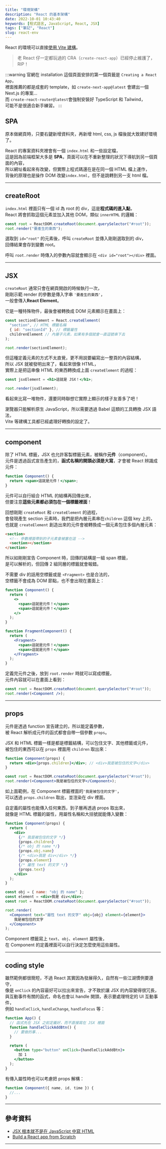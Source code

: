 ```yaml
---
title: "環境架構"
description: "React 的基本架構"
date: 2022-10-01 10:43:40
keywords: [程式語言, JavaScript, React, JSX]
tags: ["筆記", "React"]
slug: react-env
---
```


React 的環境可以直接[使用 Vite 建構](https://react.dev/learn/build-a-react-app-from-scratch)。

> 老 React 仔一定都玩過的 CRA（`create-react-app`）已經停止維護了，RIP！

:::warning
官網在 installation 這個頁面安排的第一個頁籤是 `Creating a React App`，  
裡面推薦的都是成套的 template，如 `create-next-app@latest` 會建出一個 Next.js 的專案...  
而 `create-react-router@latest`會強制安裝好 TypeScript 和 Tailwind，  
可能不是很適合新手練習。
:::

## SPA

原本做網頁時，只要右鍵新增資料夾，再新增 html, css, js 檔後就大致建好環境了。

React 的專案資料夾裡會有一個 `index.html` 和一些設定檔，  
這是因為前端框架大多是 **SPA**，頁面可以在不重新整理的狀況下導航到另一個頁面的內容，  
所以網址看起來有改變，但實際上程式碼還在是在同一個 HTML 檔上運作，  
背後的原理也是操作 DOM 改變`index.html`，但不是跳轉到另一支 html 檔。

---

## createRoot

`index.html` 裡面只有一個 id 為 root 的 div，這是**程式碼的進入點**，  
React 將會抓取這個元素並加入其他 DOM，類似 `innerHTML` 的邏輯：

```jsx
const root = ReactDOM.createRoot(document.querySelector("#root"));
root.render("要產生的東西");
```

選取到 `id="root"` 的元素後，呼叫 `createRoot` 並傳入剛剛選取到的 div，  
回傳結果會存到變數 root。

呼叫 `root.render` 時傳入的參數內容就會顯示在 `<div id="root"></div>` 裡面。

---

## JSX

`createRoot` 通常只會在網頁開啟的時候執行一次，  
剛剛示範 render 的參數是傳入字串 `'要產生的東西'`，  
一般會傳入**React Element**。

它是一種特殊物件，最後會被轉換成 DOM 元素顯示在畫面上：

```jsx
const sectionElement = React.createElement(
  "section", // HTML 標籤名稱
  { id: "sectionId" }, // 標籤屬性
  childrenElement // 內層子元素，如果有多個就會一直逗號串下去
);

root.render(sectionElement);
```

但這種定義元素的方式不太直覺，更不用說要編寫出一整頁的內容結構，  
所以 JSX 就被發明出來了，看起來很像 HTML，  
實際上是把這串像 HTML 的東西轉換成上面 `createElement` 的過程：

```jsx
const jsxElement = <h1>這就是 JSX！</h1>;

root.render(jsxElement);
```

看起來比寫一堆物件，還要同時聯想它實際上顯示的樣子友善多了吧！

瀏覽器只能解析原生 JavaScript，所以需要透過 Babel 這類的工具轉換 JSX 語法，  
Vite 等建構工具都已經處理好轉換的設定了。

---

## component

除了 HTML 標籤，JSX 也允許客製標籤元素，被稱作**元件**（component）。  
元件是透過函式宣告產生的，**函式名稱的開頭必須是大寫**，才會被 React 辨識成元件：

```jsx
function Component() {
  return <span>這就是元件！</span>;
}
```

元件可以自行組合 HTML 的結構再回傳出來，  
但要注意**這些元素都必須包在一個標籤裡面**！

回想剛剛 `createRoot` 和 `createElement` 的過程，  
會發現產生 section 元素時，我們是把內層元素串在`children` 這個 key 上的，  
也就是 `createElement` 創造出來的元件會被轉換成一個元素包住多個內層元素：

```html
<section>
  <!-- 參數裡面帶到的子元素會被塞在這 -->
  <section></section>
</section>
```

所以如剛剛宣告 Component 時，回傳的結構是一組 span 標籤，  
是可以解析的，但回傳 2 組同層的標籤就會報錯。

不需要 div 的話用空標籤或是 `<Fragment>` 也是合法的，  
空標籤不會成為 DOM 節點，也不會出現在畫面上：

```jsx
function Component() {
  return (
    <>
      <span>這就是元件！</span>
      <span>這就是元件！</span>
    </>
  );
}

function FragmentComponent() {
  return (
    <Fragment>
      <span>這就是元件！</span>
      <span>這就是元件！</span>
    </Fragment>
  );
}
```

定義完元件之後，放到 `root.render` 時就可以寫成標籤，  
元件內容就可以在畫面上看到：

```jsx
const root = ReactDOM.createRoot(document.querySelector("#root"));
root.render(<Component />);
```

---

## props

元件是透過 function 宣告建立的，所以能定義參數，  
被 React 解析成元件的函式都會自帶一個參數 `props`。

JSX 和 HTML 標籤一樣是都是標籤結構，可以包住文字、其他標籤或元件，  
被包住的東西可以在 `props` 裡面用 `children` 取出來：

```jsx
function Component(props) {
  return <div>{props.children}</div>; // <div>我是被包住的文字</div>
}

const root = ReactDOM.createRoot(document.querySelector("#root"));
root.render(<Component>我是被包住的文字</Component>);
```

如上面範例，在 Component 標籤裡面的`'我是被包住的文字'`，  
可以透過 `props.children` 取出，並渲染在 div 裡面。

自定義的屬性也能傳入任何東西，到子層再透過 props 取出來，  
就像是 HTML 標籤的屬性，用屬性名稱和大括號就能傳入變數：

```jsx
function Component(props) {
  return (
    <div>
      {/* 我是被包住的文字 */}
      {props.children}
      {/* obj 的 name */}
      {props.obj.name}
      {/* <div>我是 div</div> */}
      {props.element}
      {/* 屬性 text 的文字 */}
      {props.text}
    </div>
  );
}

const obj = { name: "obj 的 name" };
const element = <div>我是 div</div>;
const root = ReactDOM.createRoot(document.querySelector("#root"));

root.render(
  <Component text="屬性 text 的文字" obj={obj} element={element}>
    我是被包住的文字
  </Component>
);
```

Component 標籤寫上 `text`、`obj`、`element` 屬性後，  
在 Component 的定義裡面可以自行決定怎麼使用這些屬性。

---

## coding style

雖然範例都很簡短，不過 React 其實因為發展得久，自然有一些江湖慣例要遵守，  
像是 `onClick` 的內容最好可以拉出來宣告，才不致於讓 JSX 的內容變得很冗長，  
與互動事件有關的函式，命名也會以 handle 開頭，表示要處理特定的 UI 互動事件，  
例如 `handleClick`, `handleChange`, `handleFocus` 等：

```jsx
function App() {
  // 函式先在 JSX 之前定義好，而不直接寫在 JSX 裡面
  function handleClickAddBtn() {
    // 要做的事...
  }

  return (
    <button type="button" onClick={handleClickAddBtn}>
      加 1
    </button>
  );
}
```

有傳入屬性時也可以考慮把 props 解構：

```jsx
function Component({ name, id, time }) {
  //...
}
```

---

## 參考資料

- [JSX 根本就不是在 JavaScript 中寫 HTML](https://ithelp.ithome.com.tw/articles/10296066)
- [Build a React app from Scratch](https://react.dev/learn/build-a-react-app-from-scratch)

---
